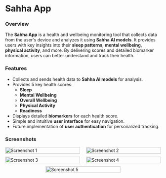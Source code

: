 # Sahha App

### Overview

The **Sahha App** is a health and wellbeing monitoring tool that collects data from the user's device and analyzes it using **Sahha AI models**. It provides users with key insights into their **sleep patterns**, **mental wellbeing**, **physical activity**, and more. By delivering scores and detailed biomarker information, users can better understand and track their health.

### Features

- Collects and sends health data to **Sahha AI models** for analysis.
- Provides 5 key health scores:
  - **Sleep**
  - **Mental Wellbeing**
  - **Overall Wellbeing**
  - **Physical Activity**
  - **Readiness**
- Displays detailed **biomarkers** for each health score.
- Simple and intuitive **user interface** for easy navigation.
- Future implementation of **user authentication** for personalized tracking.

### Screenshots

<div style="display: flex; flex-wrap: wrap; justify-content: space-between;">
    <div style="width: 48%;">
        <img src="https://github.com/user-attachments/assets/e9a84335-9275-41f9-aa78-5ba52efedcdf" alt="Screenshot 1" style="width: 100%;"/>
    </div>
    <div style="width: 48%;">
        <img src="https://github.com/user-attachments/assets/599f753a-7637-410d-adfb-469e8a687e33" alt="Screenshot 2" style="width: 100%;"/>
    </div>
</div>

<div style="display: flex; flex-wrap: wrap; justify-content: space-between; margin-top: 10px;">
    <div style="width: 48%;">
        <img src="https://github.com/user-attachments/assets/a88415c3-ee67-4005-87e5-046778527781" alt="Screenshot 3" style="width: 100%;"/>
    </div>
    <div style="width: 48%;">
        <img src="https://github.com/user-attachments/assets/2ee23657-837d-4ed3-b9ba-3aa7d6a1e636" alt="Screenshot 4" style="width: 100%;"/>
    </div>
</div>

<div style="display: flex; flex-wrap: wrap; justify-content: center; margin-top: 10px;">
    <div style="width: 48%;">
        <img src="https://github.com/user-attachments/assets/de438c70-dc5c-4dc6-a674-23368af386c8" alt="Screenshot 5" style="width: 100%;"/>
    </div>
</div>
